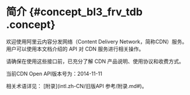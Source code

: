 # 简介 {#concept_bl3_frv_tdb .concept}

欢迎使用阿里云内容分发网络（Content Delivery Network，简称CDN）服务。用户可以使用本文档介绍的 API 对 CDN 服务进行相关操作。

请确保在使用这些接口前，已充分了解 CDN 产品说明、使用协议和收费方式。

当前CDN Open API版本号为：2014-11-11

相关术语详见： [附录](intl.zh-CN/旧版API 参考/附录.md#)。

